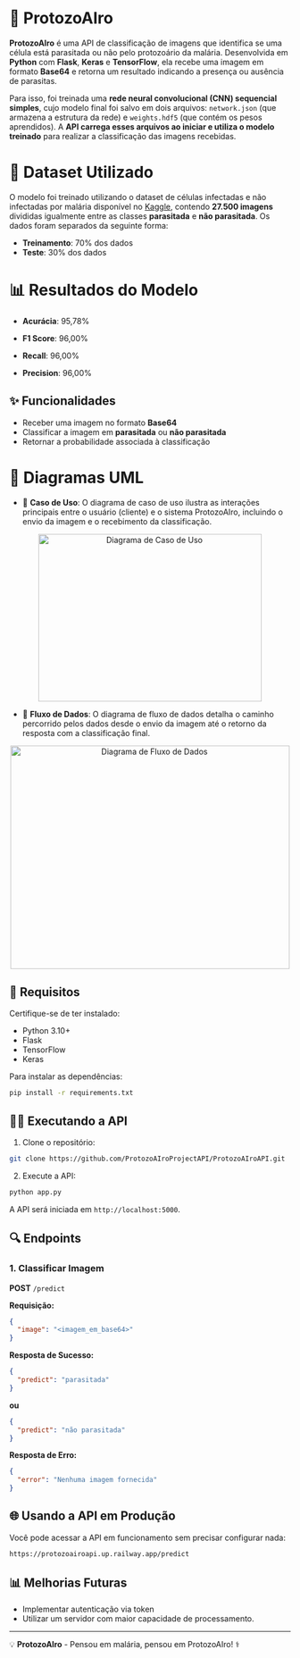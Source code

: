 # 🦟 ProtozoAIro

**ProtozoAIro** é uma API de classificação de imagens que identifica se uma célula está parasitada ou não pelo protozoário da malária. Desenvolvida em **Python** com **Flask**, **Keras** e **TensorFlow**, ela recebe uma imagem em formato **Base64** e retorna um resultado indicando a presença ou ausência de parasitas.

Para isso, foi treinada uma **rede neural convolucional (CNN) sequencial simples**, cujo modelo final foi salvo em dois arquivos: `network.json` (que armazena a estrutura da rede) e `weights.hdf5` (que contém os pesos aprendidos). A **API carrega esses arquivos ao iniciar e utiliza o modelo treinado** para realizar a classificação das imagens recebidas.



# 📁 Dataset Utilizado
O modelo foi treinado utilizando o dataset de células infectadas e não infectadas por malária disponível no [Kaggle](https://www.kaggle.com/datasets/iarunava/cell-images-for-detecting-malaria), contendo **27.500 imagens** divididas igualmente entre as classes **parasitada** e **não parasitada**. Os dados foram separados da seguinte forma:

- **Treinamento**: 70% dos dados  
- **Teste**: 30% dos dados


# 📊 Resultados do Modelo
- **Acurácia**: 95,78%

- **F1 Score**: 96,00%

- **Recall**: 96,00%

- **Precision**: 96,00%

## ✨ Funcionalidades

- Receber uma imagem no formato **Base64**
- Classificar a imagem em **parasitada** ou **não parasitada**
- Retornar a probabilidade associada à classificação


# 📐 Diagramas UML
- 🧑 **Caso de Uso**: 
O diagrama de caso de uso ilustra as interações principais entre o usuário (cliente) e o sistema ProtozoAIro, incluindo o envio da imagem e o recebimento da classificação.
<p align="center">
  <img src="https://i.postimg.cc/2SmNbnfs/casodeusoprotozoairo.jpg" alt="Diagrama de Caso de Uso" width="400" height="300" />
</p>



- 🎲 **Fluxo de Dados**: 
O diagrama de fluxo de dados detalha o caminho percorrido pelos dados desde o envio da imagem até o retorno da resposta com a classificação final.

<p align="center">
  <img src="https://i.postimg.cc/Kztd8YHG/Diagrama-Fluxo.png" alt="Diagrama de Fluxo de Dados" width="500" height="400">
</p>



## 👤 Requisitos

Certifique-se de ter instalado:

- Python 3.10+
- Flask
- TensorFlow
- Keras

Para instalar as dependências:

```bash
pip install -r requirements.txt
```


## 🚶‍♂️ Executando a API

1. Clone o repositório:

```bash
git clone https://github.com/ProtozoAIroProjectAPI/ProtozoAIroAPI.git
```

2. Execute a API:

```bash
python app.py
```

A API será iniciada em `http://localhost:5000`.

## 🔍 Endpoints

### 1. **Classificar Imagem**

**POST** `/predict`

**Requisição:**

```json
{
  "image": "<imagem_em_base64>"
}
```

**Resposta de Sucesso:**

```json
{
  "predict": "parasitada"
}
```
**ou**

```json
{
  "predict": "não parasitada"
}
```

**Resposta de Erro:**

```json
{
  "error": "Nenhuma imagem fornecida"
}
```

## 🌐 Usando a API em Produção

Você pode acessar a API em funcionamento sem precisar configurar nada:

```bash
https://protozoairoapi.up.railway.app/predict
```

## 📊 Melhorias Futuras
- Implementar autenticação via token
- Utilizar um servidor com maior capacidade de processamento.

---

💡 **ProtozoAIro** - Pensou em malária, pensou em ProtozoAIro! ⚕️

